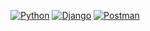 [![Python](https://img.shields.io/badge/-Python-464641?style=flat-square&logo=Python)](https://www.python.org/)
[![Django](https://img.shields.io/badge/Django-464646?style=flat-square&logo=django)](https://www.djangoproject.com/)
[![Postman](https://img.shields.io/badge/Postman-464646?style=flat-square&logo=postman)](https://www.postman.com/)
